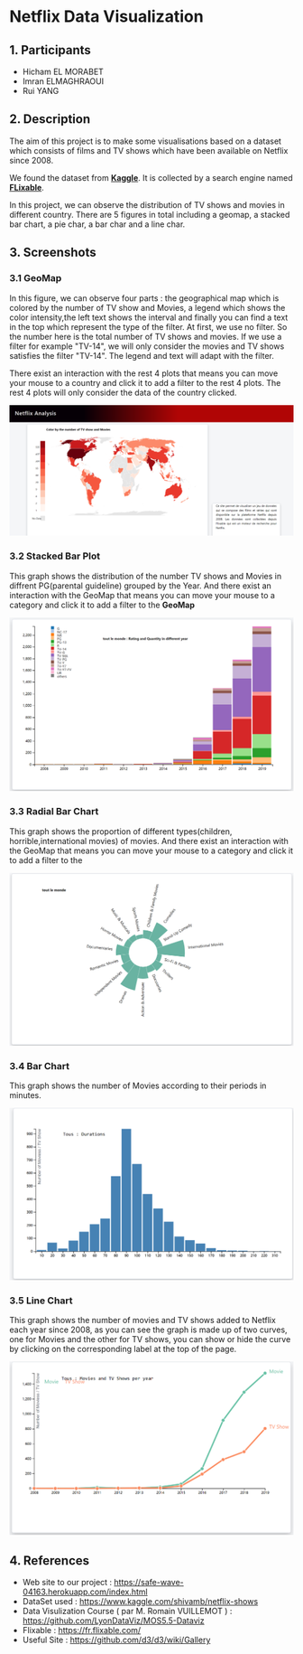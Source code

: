 # Netflix Data Visualization

## 1. Participants 

- Hicham EL MORABET
- Imran ELMAGHRAOUI
- Rui YANG

## 2. Description

The aim of this project is to make some visualisations based on a dataset which consists 
of films and TV shows which have been available on Netflix since 2008.

We found the dataset from **[Kaggle](https://www.kaggle.com/shivamb/netflix-shows)**. It is collected by a search engine named **[FLixable](https://fr.flixable.com/)**.
 
In this project, we can observe the distribution of TV shows and movies in different country. 
There are 5 figures in total including a geomap, a stacked bar chart, a pie char, a bar char and a line char.



## 3. Screenshots

### 3.1 GeoMap

In this figure, we can observe four parts : the geographical map which is colored by the number of TV show and Movies, a legend which shows the color intensity,the left text shows the interval and finally you can find a text in the top which represent the type of the filter. At first, we use no filter. So the number here is the total number of TV shows and movies. If we use a filter for example "TV-14", we will only consider the movies and TV shows satisfies the filter "TV-14". The legend and text will adapt with the filter.

There exist an interaction with the rest 4 plots that means you can move your mouse to a country and click it to add a filter to the rest 4 plots. The rest 4 plots will only consider the data of the country clicked.
<br/>

![avatar](https://github.com/ruiyang123/giao.netflix.github.io/blob/master/screenShots/f.PNG)

### 3.2 Stacked Bar Plot

This graph shows the distribution of the number TV shows and Movies in diffrent PG(parental guideline) grouped by the Year.
And there exist an interaction with the GeoMap that means you can move your mouse to a category and click it to add a filter to the **GeoMap**
<br/>


![avatar](https://github.com/ruiyang123/giao.netflix.github.io/blob/master/screenShots/stacked_bar.PNG)

### 3.3 Radial Bar Chart

This graph shows the proportion of different types(children, horrible,international movies) of movies.
And there exist an interaction with the GeoMap that means you can move your mouse to a category and click it to add a filter to the 
<br/>


![avatar](https://github.com/ruiyang123/giao.netflix.github.io/blob/master/screenShots/radio_pie.PNG)

### 3.4 Bar Chart

This graph shows the number of Movies according to their periods in minutes.
<br/>


![avatar](https://github.com/ruiyang123/giao.netflix.github.io/blob/master/screenShots/bar.PNG)

### 3.5 Line Chart

This graph shows the number of movies and TV shows added to Netflix each year since 2008, as you can see the graph is made up of two curves, one for Movies and the other for TV shows, you can show or hide the curve by clicking on the corresponding label at the top of the page.
<br/>


![avatar](https://github.com/ruiyang123/giao.netflix.github.io/blob/master/screenShots/line.PNG)





## 4. References

- Web site to our project : https://safe-wave-04163.herokuapp.com/index.html
- DataSet used : https://www.kaggle.com/shivamb/netflix-shows
- Data Visulization Course ( par M. Romain VUILLEMOT ) : https://github.com/LyonDataViz/MOS5.5-Dataviz
- Flixable :  https://fr.flixable.com/
- Useful Site : https://github.com/d3/d3/wiki/Gallery
